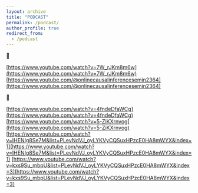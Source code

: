 ```yaml
---
layout: archive
title: "PODCAST"
permalink: /podcast/
author_profile: true
redirect_from:
  - /podcast
---
```


📖

[https://www.youtube.com/watch?v=7W_rJKm8m6w](https://www.youtube.com/watch?v=7W_rJKm8m6w)
[https://www.youtube.com/@onlinecausalinferencesemin2364](https://www.youtube.com/@onlinecausalinferencesemin2364)

🎵

[https://www.youtube.com/watch?v=4fndeDfaWCg](https://www.youtube.com/watch?v=4fndeDfaWCg)
[https://www.youtube.com/watch?v=5-ZiKXrnvog](https://www.youtube.com/watch?v=5-ZiKXrnvog)
[https://www.youtube.com/watch?v=IHENIg8Se7M&list=PLevNdVJ_oyLYKVyCQSuxHPzcE0HA8mWYX&index=1](https://www.youtube.com/watch?v=IHENIg8Se7M&list=PLevNdVJ_oyLYKVyCQSuxHPzcE0HA8mWYX&index=1)
[https://www.youtube.com/watch?v=kxs9Su_mbpU&list=PLevNdVJ_oyLYKVyCQSuxHPzcE0HA8mWYX&index=3](https://www.youtube.com/watch?v=kxs9Su_mbpU&list=PLevNdVJ_oyLYKVyCQSuxHPzcE0HA8mWYX&index=3)
